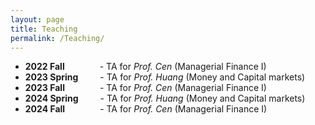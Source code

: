 ```yaml
---
layout: page
title: Teaching
permalink: /Teaching/
---
```




- **2022 Fall**&emsp;&emsp;&emsp;&emsp;- TA for *Prof. Cen* (Managerial Finance I)
- **2023 Spring**&ensp;&emsp;&emsp;- TA for *Prof. Huang* (Money and Capital markets)
- **2023 Fall**&emsp;&emsp;&emsp;&emsp;- TA for *Prof. Cen* (Managerial Finance I)
- **2024 Spring**&ensp;&emsp;&emsp;- TA for *Prof. Huang* (Money and Capital markets)
- **2024 Fall**&emsp;&emsp;&emsp;&emsp;- TA for *Prof. Cen* (Managerial Finance I)
